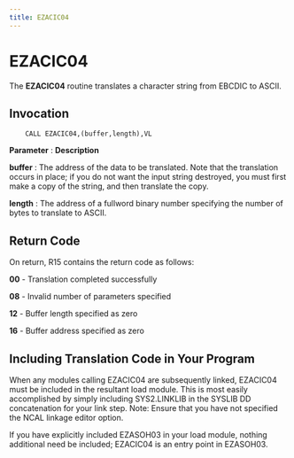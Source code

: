 ```yaml
---
title: EZACIC04
---
```


EZACIC04
========

The **EZACIC04** routine translates a character string from EBCDIC to
ASCII.

Invocation
----------

        CALL EZACIC04,(buffer,length),VL
        

**Parameter**
:   **Description**

**buffer**
:   The address of the data to be translated. Note that the translation
    occurs in place; if you do not want the input string destroyed, you
    must first make a copy of the string, and then translate the copy.

**length**
:   The address of a fullword binary number specifying the number of
    bytes to translate to ASCII.

Return Code
-----------

On return, R15 contains the return code as follows:

**00** - Translation completed successfully

**08** - Invalid number of parameters specified

**12** - Buffer length specified as zero

**16** - Buffer address specified as zero

Including Translation Code in Your Program
------------------------------------------

When any modules calling EZACIC04 are subsequently linked, EZACIC04 must
be included in the resultant load module. This is most easily
accomplished by simply including SYS2.LINKLIB in the SYSLIB DD
concatenation for your link step. Note: Ensure that you have not
specified the NCAL linkage editor option.

If you have explicitly included EZASOH03 in your load module, nothing
additional need be included; EZACIC04 is an entry point in EZASOH03.
